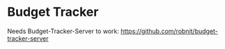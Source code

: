 # Budget Tracker

Needs Budget-Tracker-Server to work: https://github.com/robnit/budget-tracker-server